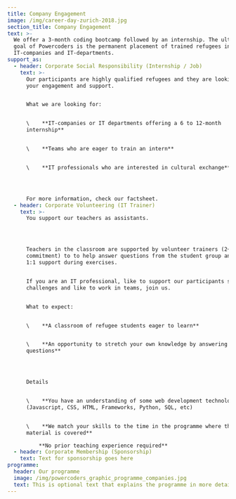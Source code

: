 ```yaml
---
title: Company Engagement
image: /img/career-day-zurich-2018.jpg
section_title: Company Engagement
text: >-
  We offer a 3-month coding bootcamp followed by an internship. The ultimate
  goal of Powercoders is the permanent placement of trained refugees in
  IT-companies and IT-departments.
support_as:
  - header: Corporate Social Responsibility (Internship / Job)
    text: >-
      Our participants are highly qualified refugees and they are looking for
      your engagement and support.


      What we are looking for: 


      \    **IT-companies or IT departments offering a 6 to 12-month
      internship**


      \    **Teams who are eager to train an intern**


      \    **IT professionals who are interested in cultural exchange**




      For more information, check our factsheet.
  - header: Corporate Volunteering (IT Trainer)
    text: >-
      You support our teachers as assistants.




      Teachers in the classroom are supported by volunteer trainers (2+ half day
      commitment) to to help answer questions from the student group and provide
      1:1 support during exercises.


      If you are an IT professional, like to support our participants solving IT
      challenges and like to work in teams, join us.


      What to expect:


      \    **A classroom of refugee students eager to learn**


      \    **An opportunity to stretch your own knowledge by answering
      questions**




      Details


      \    **You have an understanding of some web development technologies**
      (Javascript, CSS, HTML, Frameworks, Python, SQL, etc)


      \    **We match your skills to the time in the programme where that
      material is covered**

          **No prior teaching experience required**
  - header: Corporate Membership (Sponsorship)
    text: Text for sponsorship goes here
programme:
  header: Our programme
  image: /img/powercoders_graphic_programme_companies.jpg
  text: This is optional text that explains the programme in more detail.
---
```


